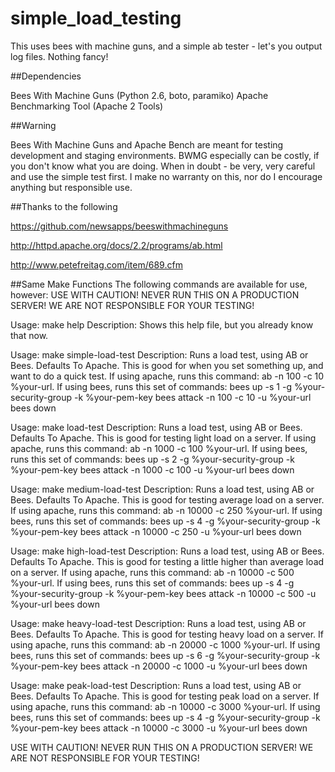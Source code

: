 simple_load_testing
===================

This uses bees with machine guns, and a simple ab tester - let's you output log files. Nothing fancy!

##Dependencies

Bees With Machine Guns (Python 2.6, boto, paramiko)
Apache Benchmarking Tool (Apache 2 Tools)

##Warning

Bees With Machine Guns and Apache Bench are meant for testing development and staging environments. BWMG especially can be costly, if you don't know what you are doing.
When in doubt - be very, very careful and use the simple test first.
I make no warranty on this, nor do I encourage anything but responsible use.

##Thanks to the following

https://github.com/newsapps/beeswithmachineguns

http://httpd.apache.org/docs/2.2/programs/ab.html

http://www.petefreitag.com/item/689.cfm

##Same Make Functions
The following commands are available for use, however:
USE WITH CAUTION!
NEVER RUN THIS ON A PRODUCTION SERVER!
WE ARE NOT RESPONSIBLE FOR YOUR TESTING!

Usage: make help
Description:
	Shows this help file, but you already know that now.

Usage: make simple-load-test
Description:
	Runs a load test, using AB or Bees. Defaults To Apache.
	This is good for when you set something up, and want to do a quick test.
	If using apache, runs this command: ab -n 100 -c 10 %your-url.
	If using bees, runs this set of commands:
	bees up -s 1 -g %your-security-group -k %your-pem-key
	bees attack -n 100 -c 10 -u %your-url
	bees down

Usage: make load-test
Description:
	Runs a load test, using AB or Bees. Defaults To Apache.
	This is good for testing light load on a server.
	If using apache, runs this command: ab -n 1000 -c 100 %your-url.
	If using bees, runs this set of commands:
	bees up -s 2 -g %your-security-group -k %your-pem-key
	bees attack -n 1000 -c 100 -u %your-url
	bees down

Usage: make medium-load-test
Description:
	Runs a load test, using AB or Bees. Defaults To Apache.
	This is good for testing average load on a server.
	If using apache, runs this command: ab -n 10000 -c 250 %your-url.
	If using bees, runs this set of commands:
	bees up -s 4 -g %your-security-group -k %your-pem-key
	bees attack -n 10000 -c 250 -u %your-url
	bees down

Usage: make high-load-test
Description:
	Runs a load test, using AB or Bees. Defaults To Apache.
	This is good for testing a little higher than average load on a server.
	If using apache, runs this command: ab -n 10000 -c 500 %your-url.
	If using bees, runs this set of commands:
	bees up -s 4 -g %your-security-group -k %your-pem-key
	bees attack -n 10000 -c 500 -u %your-url
	bees down

Usage: make heavy-load-test
Description:
	Runs a load test, using AB or Bees. Defaults To Apache.
	This is good for testing heavy load on a server.
	If using apache, runs this command: ab -n 20000 -c 1000 %your-url.
	If using bees, runs this set of commands:
	bees up -s 6 -g %your-security-group -k %your-pem-key
	bees attack -n 20000 -c 1000 -u %your-url
	bees down

Usage: make peak-load-test
Description:
	Runs a load test, using AB or Bees. Defaults To Apache.
	This is good for testing peak load on a server.
	If using apache, runs this command: ab -n 10000 -c 3000 %your-url.
	If using bees, runs this set of commands:
	bees up -s 4 -g %your-security-group -k %your-pem-key
	bees attack -n 10000 -c 3000 -u %your-url
	bees down

USE WITH CAUTION!
NEVER RUN THIS ON A PRODUCTION SERVER!
WE ARE NOT RESPONSIBLE FOR YOUR TESTING!


